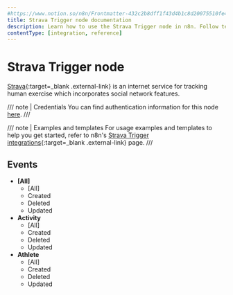 ```yaml
---
#https://www.notion.so/n8n/Frontmatter-432c2b8dff1f43d4b1c8d20075510fe4
title: Strava Trigger node documentation
description: Learn how to use the Strava Trigger node in n8n. Follow technical documentation to integrate Strava Trigger node into your workflows.
contentType: [integration, reference]
---
```


# Strava Trigger node

[Strava](https://www.strava.com/){:target=_blank .external-link} is an internet service for tracking human exercise which incorporates social network features.

/// note | Credentials
You can find authentication information for this node [here](/integrations/builtin/credentials/strava.md).
///

///  note  | Examples and templates
For usage examples and templates to help you get started, refer to n8n's [Strava Trigger integrations](https://n8n.io/integrations/strava-trigger/){:target=_blank .external-link} page.
///

## Events

- **\[All\]**
    - \[All\]
    - Created
    - Deleted
    - Updated
- **Activity**
    - \[All\]
    - Created
    - Deleted
    - Updated
- **Athlete**
    - \[All\]
    - Created
    - Deleted
    - Updated

